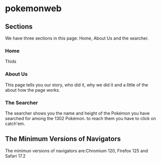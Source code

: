 # pokemonweb
## Sections
We have three sections in this page: Home, About Us and the searcher.
### Home
Thids
### About Us
This page tells you our story, who did it, why we did it and a little of the about how the page works.
### The Searcher 
The searcher shows you the name and height of the Pokémon you have searched for among the 1302 Pokémon.
to reach them you have to click on catch'em.
## The Minimum Versions of Navigators
The minimun versions of navigators are:Chromium 120, Firefox 125 and Safari 17.2